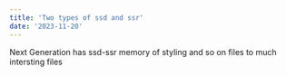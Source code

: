 ```yaml
---
title: 'Two types of ssd and ssr'
date: '2023-11-20'
---
```


Next Generation has ssd-ssr memory of styling and so on files to much intersting files 

